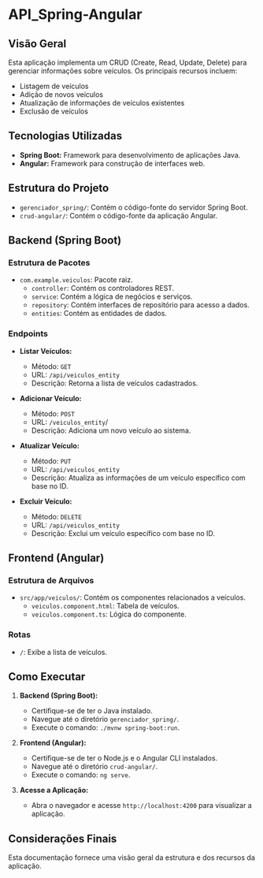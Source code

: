 # API_Spring-Angular
## Visão Geral

Esta aplicação implementa um CRUD (Create, Read, Update, Delete) para gerenciar informações sobre veículos. Os principais recursos incluem:

- Listagem de veículos
- Adição de novos veículos
- Atualização de informações de veículos existentes
- Exclusão de veículos

## Tecnologias Utilizadas

- **Spring Boot:** Framework para desenvolvimento de aplicações Java.
- **Angular:** Framework para construção de interfaces web.

## Estrutura do Projeto

- `gerenciador_spring/`: Contém o código-fonte do servidor Spring Boot.
- `crud-angular/`: Contém o código-fonte da aplicação Angular.

## Backend (Spring Boot)

### Estrutura de Pacotes

- `com.example.veiculos`: Pacote raiz.
  - `controller`: Contém os controladores REST.
  - `service`: Contém a lógica de negócios e serviços.
  - `repository`: Contém interfaces de repositório para acesso a dados.
  - `entities`: Contém as entidades de dados.

### Endpoints

- **Listar Veículos:**
  - Método: `GET`
  - URL: `/api/veiculos_entity`
  - Descrição: Retorna a lista de veículos cadastrados.

- **Adicionar Veículo:**
  - Método: `POST`
  - URL: `/veiculos_entity`/
  - Descrição: Adiciona um novo veículo ao sistema.

- **Atualizar Veículo:**
  - Método: `PUT`
  - URL: `/api/veiculos_entity`
  - Descrição: Atualiza as informações de um veículo específico com base no ID.

- **Excluir Veículo:**
  - Método: `DELETE`
  - URL: `/api/veiculos_entity`
  - Descrição: Exclui um veículo específico com base no ID.

## Frontend (Angular)

### Estrutura de Arquivos

- `src/app/veiculos/`: Contém os componentes relacionados a veículos.
  - `veiculos.component.html`: Tabela de veículos.
  - `veiculos.component.ts`: Lógica do componente.

### Rotas

- `/`: Exibe a lista de veículos.

## Como Executar

1. **Backend (Spring Boot):**
   - Certifique-se de ter o Java instalado.
   - Navegue até o diretório `gerenciador_spring/`.
   - Execute o comando: `./mvnw spring-boot:run`.

2. **Frontend (Angular):**
   - Certifique-se de ter o Node.js e o Angular CLI instalados.
   - Navegue até o diretório `crud-angular/`.
   - Execute o comando: `ng serve`.

3. **Acesse a Aplicação:**
   - Abra o navegador e acesse `http://localhost:4200` para visualizar a aplicação.

## Considerações Finais

Esta documentação fornece uma visão geral da estrutura e dos recursos da aplicação. 
